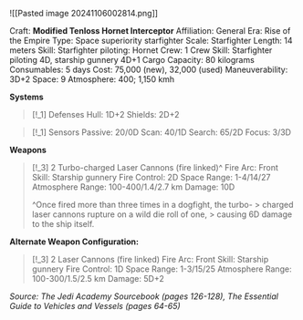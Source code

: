 ![[Pasted image 20241106002814.png]]

Craft: **Modified Tenloss Hornet Interceptor**
Affiliation: General
Era: Rise of the Empire
Type: Space superiority starfighter
Scale: Starfighter
Length: 14 meters
Skill: Starfighter piloting: Hornet
Crew: 1
Crew Skill: Starfighter piloting 4D, starship gunnery 4D+1
Cargo Capacity: 80 kilograms
Consumables: 5 days
Cost: 75,000 (new), 32,000 (used)
Maneuverability: 3D+2
Space: 9
Atmosphere: 400; 1,150 kmh

**Systems**
> [!_1] Defenses
> Hull: 1D+2
> Shields: 2D+2

> [!_1] Sensors
> Passive: 20/0D
> Scan: 40/1D
> Search: 65/2D
> Focus: 3/3D

**Weapons**
> [!_3] 2 Turbo-charged Laser Cannons (fire linked)^
> Fire Arc: Front
> Skill: Starship gunnery
> Fire Control: 2D
> Space Range: 1-4/14/27
> Atmosphere Range: 100-400/1.4/2.7 km
> Damage: 10D
> 
> ^Once fired more than three times in a dogfight, the turbo- > charged laser cannons rupture on a wild die roll of one, > causing 6D damage to the ship itself.

**Alternate Weapon Configuration:**
> [!_3] 2 Laser Cannons (fire linked)
> Fire Arc: Front
> Skill: Starship gunnery
> Fire Control: 1D
> Space Range: 1-3/15/25
> Atmosphere Range: 100-300/1.5/2.5 km
> Damage: 5D+2


*Source: The Jedi Academy Sourcebook (pages 126-128), The Essential Guide to Vehicles and Vessels (pages 64-65)*